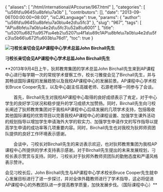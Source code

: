 {
    "aliases": [
        "/html/international/APcourse/967.html"
    ],
    "categories": [
        "\u56fd\u9645\u8bfe\u7a0b"
    ],
    "contributors": [],
    "date": "2013-09-06T00:00:00+08:00",
    "isCJKLanguage": true,
    "params": {
        "author": "\u56fd\u9645\u8bfe\u7a0b\u4e2d\u5fc3"
    },
    "slug": "967",
    "tags": [
        "AP\u8bfe\u7a0b\u4e2d\u5fc3\u52a8\u6001"
    ],
    "title": "\u5201\u6821\u957f\u4eb2\u5207\u4f1a\u89c1AP\u8bfe\u7a0b\u4e2d\u5fc3\u5b66\u672f\u603b\u76d1",
    "toc": true
}

**![刁校长亲切会见AP课程中心学术总监John Birchall先生](https://cdn.tfls.online/mirror/full/9bc76f26d94be13475e480cee253df84fabb03f2.jpg "刁校长亲切会见AP课程中心学术总监John Birchall先生")**




**刁校长亲切会见AP课程中心学术总监John Birchall先生**




**2013年9月4日上午，狄邦教育集团的学术总监John Birchall先生来到AP课程中心进行每学期一次的常规学术督察工作，校长刁雅俊会见了Birchall先生，并与其畅谈国际课程的发展趋势以及我校AP课程中心的发展前景。AP课程中心学术校长Bruce Cooper先生，以及中心副主任高媛老师、石源老师等一同参与了会谈。  

　　首先，Birchall先生对我校AP课程中心取得的良好成绩表示了肯定，对于中心学生的良好学习状况和稳步提升的学习成绩大加赞扬。同时，Birchall先生向刁校长阐述了狄邦教育集团对于我校AP课程中心后续发展的几项学术支持，包括吸收其他国际课程的优势项目以完善我校AP课程中心的课程设置、加强学生课外活动的规划指导以增加学生申请海外大学的软实力、加强学生申请作文的写作指导以提高学生申请的成功率等几项重要内容。同时，Birchall先生也对我校为狄邦师资团队提供的良好工作环境表示感谢。  

　　会谈中，刁校长对Birchall先生的来访表示欢迎，也对狄邦教育集团为我校AP课程中心所提供的学术支持表示感谢。对于Birchall先生提出的未来发展规划，刁校长表示赞赏与支持。同时，刁校长对于狄邦外教师资团队的勤勉态度和严谨风格表示赞许。  

会见刁校长后，John Birchall先生与AP课程中心学术校长Bruce Cooper先生就中心发展目标进行了进一步探讨，并对全体外籍教师进行了学术指导，这必将促进AP课程中心的外教团队进一步提高教学质量，加快发展步伐。（国际课程中心）**


